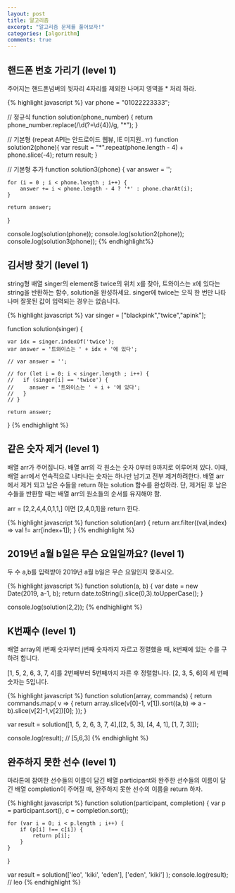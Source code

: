 ```yaml
---
layout: post
title: 알고리즘
excerpt: "알고리즘 문제를 풀어보자!"
categories: [algorithm]
comments: true
---
```


## 핸드폰 번호 가리기 (level 1)
주어지는 핸드폰넘버의 뒷자리 4자리를 제외한 나머지 영역을 * 처리 하라.

{% highlight javascript %}
var phone = "01022223333";

// 정규식
function solution(phone_number) {
    return phone_number.replace(/\d(?=\d{4})/g, "*");
}

// 기본형 (repeat API는 안드로이드 웹뷰, IE 미지원..ㅠ)
function solution2(phone){
    var result = "*".repeat(phone.length - 4) + phone.slice(-4);
    return result;
}  

// 기본형 추가
function solution3(phone) {
    var answer = '';

    for (i = 0 ; i < phone.length ; i++) {
        answer += i < phone.length - 4 ? '*' : phone.charAt(i);
    }

    return answer;
}

console.log(solution(phone));
console.log(solution2(phone));
console.log(solution3(phone));
{% endhighlight%}

## 김서방 찾기 (level 1)
string형 배열 singer의 element중 twice의 위치 x를 찾아, 트와이스는 x에 있다는 string을 반환하는 함수, solution을 완성하세요. singer에 twice는 오직 한 번만 나타나며 잘못된 값이 입력되는 경우는 없습니다.

{% highlight javascript %}
var singer = ["blackpink","twice","apink"];
    
function solution(singer) {

    var idx = singer.indexOf('twice');
    var answer = '트와이스는 ' + idx + '에 있다';

    // var answer = '';

    // for (let i = 0; i < singer.length ; i++) {
    //   if (singer[i] == 'twice') {
    //     answer = '트와이스는 ' + i + '에 있다';
    //   }
    // }

    return answer;
}
{% endhighlight %}

## 같은 숫자 제거 (level 1)
배열 arr가 주어집니다. 배열 arr의 각 원소는 숫자 0부터 9까지로 이루어져 있다. 이때, 배열 arr에서 연속적으로 나타나는 숫자는 하나만 남기고 전부 제거하려한다. 배열 arr에서 제거 되고 남은 수들을 return 하는 solution 함수를 완성하라. 단, 제거된 후 남은 수들을 반환할 때는 배열 arr의 원소들의 순서를 유지해야 함.

arr = [2,2,4,4,0,1,1,] 이면 [2,4,0,1]을 return 한다.

{% highlight javascript %}
function solution(arr) {
    return arr.filter((val,index) => val != arr[index+1]);
}
{% endhighlight %}

## 2019년 a월 b일은 무슨 요일일까요? (level 1)
두 수 a,b를 입력받아 2019년 a월 b일은 무슨 요일인지 맞추시오.

{% highlight javascript %}
function solution(a, b) {
    var date = new Date(2019, a-1, b);
    return date.toString().slice(0,3).toUpperCase();
}

console.log(solution(2,2));
{% endhighlight %}

## K번째수 (level 1)

배열 array의 i번째 숫자부터 j번째 숫자까지 자르고 정렬했을 때, k번째에 있는 수를 구하려 합니다.

[1, 5, 2, 6, 3, 7, 4]를 2번째부터 5번째까지 자른 후 정렬합니다. [2, 3, 5, 6]의 세 번째 숫자는 5입니다.

{% highlight javascript %}
function solution(array, commands) {
    return commands.map( v => {
        return array.slice(v[0]-1, v[1]).sort((a,b) => a - b).slice(v[2]-1,v[2])[0];
    });
}

var result = solution([1, 5, 2, 6, 3, 7, 4],[[2, 5, 3], [4, 4, 1], [1, 7, 3]]);

console.log(result); // [5,6,3]
{% endhighlight %}

## 완주하지 못한 선수 (level 1)

마라톤에 참여한 선수들의 이름이 담긴 배열 participant와 완주한 선수들의 이름이 담긴 배열 completion이 주어질 때, 완주하지 못한 선수의 이름을 return 하자.

{% highlight javascript %}
function solution(participant, completion) {
    var p = participant.sort(),
        c = completion.sort();
    
    for (var i = 0; i < p.length ; i++) {
        if (p[i] !== c[i]) {
            return p[i];
        }
    }
}

var result = solution(['leo', 'kiki', 'eden'], ['eden', 'kiki'] );
console.log(result); // leo
{% endhighlight %}